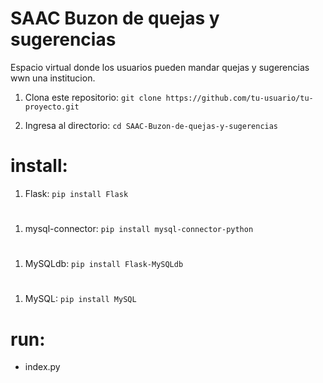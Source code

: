 # SAAC Buzon de quejas y sugerencias
 Espacio virtual donde los usuarios pueden mandar quejas y sugerencias wwn una institucion.

1. Clona este repositorio: `git clone https://github.com/tu-usuario/tu-proyecto.git`

2. Ingresa al directorio: `cd SAAC-Buzon-de-quejas-y-sugerencias `

# install:

1. Flask: `pip install Flask `
#
1. mysql-connector: `pip install mysql-connector-python`
#
1. MySQLdb: `pip install Flask-MySQLdb `
#
1. MySQL: `pip install MySQL `

# run: 

- index.py

#

